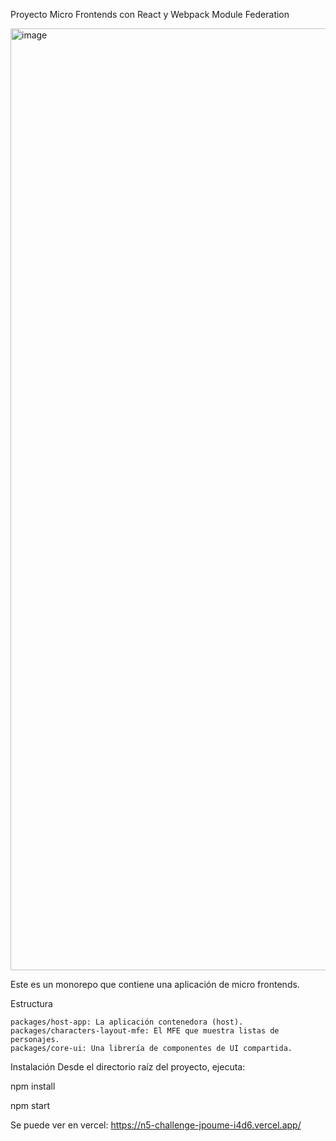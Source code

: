 Proyecto Micro Frontends con React y Webpack Module Federation

<img width="1507" alt="image" src="https://github.com/user-attachments/assets/6ccbef9c-b1ea-4c7a-8fab-30871ddc8c87" />

Este es un monorepo que contiene una aplicación de micro frontends.

Estructura

    packages/host-app: La aplicación contenedora (host).
    packages/characters-layout-mfe: El MFE que muestra listas de personajes.
    packages/core-ui: Una librería de componentes de UI compartida.

Instalación
Desde el directorio raíz del proyecto, ejecuta:
  
  npm install
 
  npm start

Se puede ver en vercel: https://n5-challenge-jpoume-i4d6.vercel.app/

